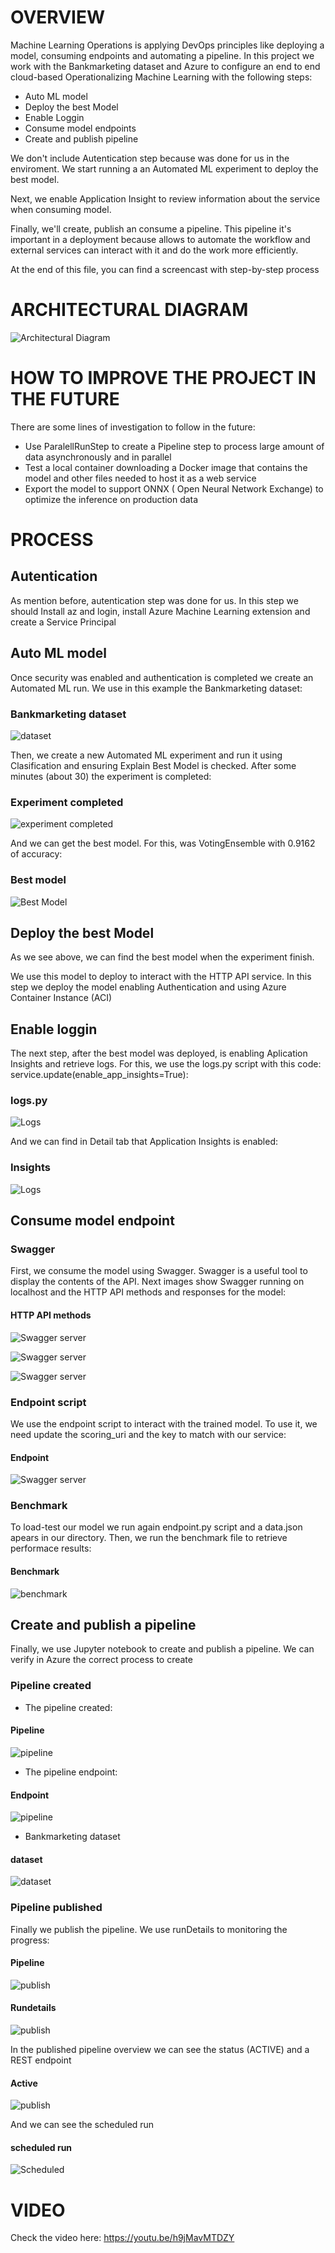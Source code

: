 # OVERVIEW

Machine Learning Operations is applying DevOps principles like deploying a model, consuming endpoints and automating a pipeline. In this project we work with the Bankmarketing dataset and Azure to configure an end to end cloud-based Operationalizing Machine Learning with the following steps:

- Auto ML model
- Deploy the best Model
- Enable Loggin
- Consume model endpoints
- Create and publish pipeline

We don't include Autentication step because was done for us in the enviroment. We start running a an Automated ML experiment to deploy the best model.

Next, we enable Application Insight to review information about the service when consuming model.

Finally, we'll create, publish an consume a pipeline. This pipeline it's important in a deployment because allows to automate the workflow and external services can interact with it and do the work more efficiently.


At the end of this file, you can find a screencast with step-by-step process

# ARCHITECTURAL DIAGRAM

![Architectural Diagram](https://github.com/Ulizeuz/nd00333_AZMLND_C2/blob/master/Screenshots/img01%20Process.png)

# HOW TO IMPROVE THE PROJECT IN THE FUTURE

There are some lines of investigation to follow in the future:

- Use ParalellRunStep to create a Pipeline step to process large amount of data asynchronously and in parallel
- Test a local container downloading a Docker image that contains the model and  other files needed to host it as a web service
- Export the model to support ONNX ( Open Neural Network Exchange) to optimize the inference on production data


# PROCESS

## Autentication

As mention before, autentication step was done for us. In this step we should Install az and login, install Azure Machine Learning extension and create a Service Principal

## Auto ML model

Once security was enabled and authentication is completed we create an Automated ML run. We use in this example the Bankmarketing dataset:

### Bankmarketing dataset

![dataset](https://github.com/Ulizeuz/nd00333_AZMLND_C2/blob/master/Screenshots/img02_dataset.png)

Then, we create a new Automated ML experiment and run it using Clasification and ensuring Explain Best Model is checked. After some minutes (about 30) the experiment is completed:

### Experiment completed
![experiment completed](https://github.com/Ulizeuz/nd00333_AZMLND_C2/blob/master/Screenshots/img03_experiment.png)

And we can get the best model. For this, was VotingEnsemble with 0.9162 of accuracy:

### Best model
![Best Model](https://github.com/Ulizeuz/nd00333_AZMLND_C2/blob/master/Screenshots/img04_model.png)

## Deploy the best Model

As we see above, we can find the best model when the experiment finish. 

We use this model to deploy to interact with the HTTP API service. In this step we deploy the model enabling Authentication and using Azure Container Instance (ACI)

## Enable loggin

The next step, after the best model was deployed, is enabling Aplication Insights and retrieve logs. For this, we use the logs.py script with this code: service.update(enable_app_insights=True):

### logs.py
![Logs](https://github.com/Ulizeuz/nd00333_AZMLND_C2/blob/master/Screenshots/img05_logs.png)

And we can find in Detail tab that Application Insights is enabled:

### Insights
![Logs](https://github.com/Ulizeuz/nd00333_AZMLND_C2/blob/master/Screenshots/img06_insights.png)

## Consume model endpoint

### Swagger

First, we consume the model using Swagger. Swagger is a useful tool to display the contents of the API. Next images show Swagger running on localhost and the HTTP API methods and responses for the model:

#### HTTP API methods
![Swagger server](https://github.com/Ulizeuz/nd00333_AZMLND_C2/blob/master/Screenshots/img07_swagger1.png)

![Swagger server](https://github.com/Ulizeuz/nd00333_AZMLND_C2/blob/master/Screenshots/img08_swagger2.png)

![Swagger server](https://github.com/Ulizeuz/nd00333_AZMLND_C2/blob/master/Screenshots/img09_swagger3.png)

### Endpoint script

We use the endpoint script to interact with the trained model. To use it, we need update the scoring_uri and the key to match with our service:

#### Endpoint
![Swagger server](https://github.com/Ulizeuz/nd00333_AZMLND_C2/blob/master/Screenshots/img10_endpoint.png)

### Benchmark

To load-test our model we run again endpoint.py script and a data.json apears in our directory. Then, we run the benchmark file to retrieve performace results:

#### Benchmark
![benchmark](https://github.com/Ulizeuz/nd00333_AZMLND_C2/blob/master/Screenshots/img11_benchmark.png)

## Create and publish a pipeline

Finally, we use Jupyter notebook to create and publish a pipeline. We can verify in Azure the correct process to create

### Pipeline created

- The pipeline created:

#### Pipeline
![pipeline](https://github.com/Ulizeuz/nd00333_AZMLND_C2/blob/master/Screenshots/img12_pipeline.png)

- The pipeline endpoint:

#### Endpoint
![pipeline](https://github.com/Ulizeuz/nd00333_AZMLND_C2/blob/master/Screenshots/img13_pipeline_endpoint.png)

- Bankmarketing dataset

#### dataset
![dataset](https://github.com/Ulizeuz/nd00333_AZMLND_C2/blob/master/Screenshots/img14_marketing_ds.png)

### Pipeline published

Finally we publish the pipeline. We use runDetails to monitoring the progress:

#### Pipeline
![publish](https://github.com/Ulizeuz/nd00333_AZMLND_C2/blob/master/Screenshots/img16_publishing.png)

#### Rundetails
![publish](https://github.com/Ulizeuz/nd00333_AZMLND_C2/blob/master/Screenshots/img17_rundetails.png)



In the published pipeline overview we can see the status (ACTIVE) and a REST endpoint

#### Active
![publish](https://github.com/Ulizeuz/nd00333_AZMLND_C2/blob/master/Screenshots/img15_published.png)

And we can see the scheduled run

#### scheduled run
![Scheduled](https://github.com/Ulizeuz/nd00333_AZMLND_C2/blob/master/Screenshots/img18_completed%20run.png)



# VIDEO

Check the video here: https://youtu.be/h9jMavMTDZY

